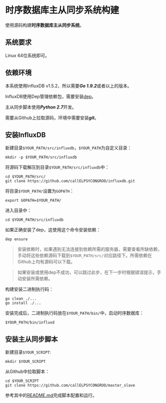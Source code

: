 时序数据库主从同步系统构建
========================

使用源码构建**时序数据库主从同步系统**。


系统要求
--------

Linux 64位系统即可。


依赖环境
--------

本系统使用InfluxDB v1.5.2，所以需要***Go 1.9.2***或者以上的版本。

InfluxDB使用Dep管理依赖包，需要安装[dep](https://github.com/golang/dep)。

主从同步脚本使用***Python 2.7***开发。

需要从Github上拉取源码，环境中需要安装***git***。


安装InfluxDB
------------

新建目录`$YOUR_PATH/src/influxdb`，`$YOUR_PATH`为自定义目录：
```
mkdir -p $YOUR_PATH/src/influxdb
```

将源码下载解压到目录`$YOUR_PATH/src/influxdb`中：
```
cd $YOUR_PATH/src/
git clone https://github.com/callELPSYCONGROO/influxdb.git
```

将目录`$YOUR_PATH/`设置为`GOPATH`：
```
export GOPATH=$YOUR_PATH/
```

进入目录中：
```
cd $YOUR_PATH/src/influxdb
```

如果正确安装了dep，这使用这个命令安装依赖：
```
dep ensure
```

> 安装依赖时，如果遇到无法连接到依赖所需的服务器，需要查看所缺依赖，手动将这些依赖源码下载到`$YOUR_PATH/src/`对应路径下。所需依赖在Github上均有源码可以下载。

> 如果安装或使用dep不成功，可以跳过此步，在下一步时根据错误提示，手动安装所需依赖。

构建安装二进制执行码：
```
go clean ./...
go install ./...
```

安装完成后，二进制执行码放在`$YOUR_PATH/bin/`中，启动时序数据库：
```
$YOUR_PATH/bin/influxd
```

安装主从同步脚本
----------------

新建目录`$YOUR_SCRIPT`:
```
mkdir $YOUR_SCRIPT
```

从Github中拉取脚本：
```
cd $YOUR_SCRIPT
git clone https://github.com/callELPSYCONGROO/master_slave
```

参考其中的[README.md](https://github.com/callELPSYCONGROO/master_slave/blob/master/README.md)完成脚本配置和运行。
